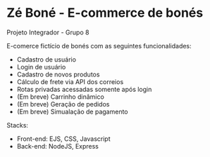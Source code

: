 # Zé Boné - E-commerce de bonés

Projeto Integrador - Grupo 8

E-comerce fictício de bonés com as seguintes funcionalidades:
  - Cadastro de usuário
  - Login de usuário
  - Cadastro de novos produtos
  - Cálculo de frete via API dos correios
  - Rotas privadas acessadas somente após login
  - (Em breve) Carrinho dinâmico
  - (Em breve) Geração de pedidos
  - (Em breve) Simualação de pagamento
 
 Stacks:
  - Front-end: EJS, CSS, Javascript
  - Back-end: NodeJS, Express



